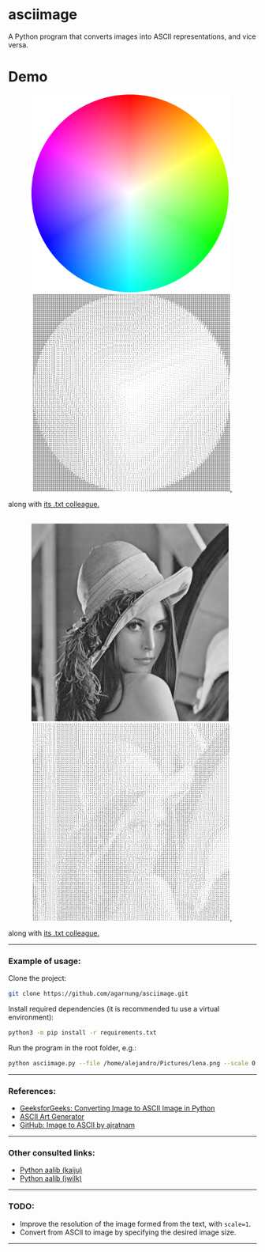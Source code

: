 # asciimage

A Python program that converts images into ASCII representations, and vice versa.

# Demo

<p align="center">
  <img src="./assets/circle.png" alt="Original" title="Original" style="display: inline-block; margin-right: 10px; width: 400px; height: 400px;" />
  <img src="./assets/circle_ascii.png" alt="ASCIIfied" title="ASCIIfied" style="display: inline-block; width: 400px; height: 400px;" />,
</p>
along with <a href="https://github.com/agarnung/asciimage/blob/main/assets/circle_ascii.txt" target="_blank">its .txt colleague.</a>
<br></br>
<p align="center">
  <img src="./assets/lena.png" alt="Original" title="Original" style="display: inline-block; margin-right: 10px; width: 400px; height: 400px;" />
  <img src="./assets/lena_ascii.png" alt="ASCIIfied" title="ASCIIfied" style="display: inline-block; width: 400px; height: 400px;" />,
</p>
along with <a href="https://github.com/agarnung/asciimage/blob/main/assets/lena_ascii.txt" target="_blank">its .txt colleague.</a>

---

### Example of usage:

Clone the project:
```bash
git clone https://github.com/agarnung/asciimage.git
```

Install required dependencies (it is recommended tu use a virtual environment):
```bash
python3 -m pip install -r requirements.txt
```

Run the program in the root folder, e.g.:
```bash
python asciimage.py --file /home/alejandro/Pictures/lena.png --scale 0.43 --ascii_cols 100 --out ./results --font_color white --font_type times --symbols wasd123
```

---

### References:

- [GeeksforGeeks: Converting Image to ASCII Image in Python](https://www.geeksforgeeks.org/converting-image-ascii-image-python/)
- [ASCII Art Generator](https://dahtah.github.io/imager/ascii_art.html)
- [GitHub: Image to ASCII by ajratnam](https://github.com/ajratnam/image-to-ascii)

---

### Other consulted links:

- [Python aalib (kaiju)](https://github.com/kaiju/python-aalib/tree/master)
- [Python aalib (jwilk)](https://github.com/jwilk/python-aalib)

---

### TODO:

- Improve the resolution of the image formed from the text, with `scale=1`.
- Convert from ASCII to image by specifying the desired image size.

---
